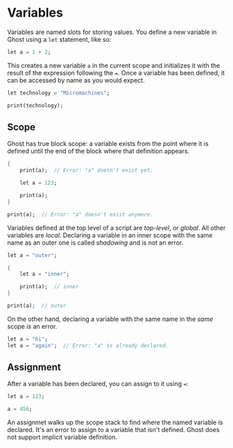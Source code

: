 # Variables

Variables are named slots for storing values. You define a new variable in Ghost using a `let` statement, like so:

```dart
let a = 1 + 2;
```

This creates a new variable `a` in the current scope and initializes it with the result of the expression following the `=`. Once a variable has been defined, it can be accessed by name as you would expect.

```dart
let technology = "Micromachines";

print(technology);
```

## Scope
Ghost has true block scope: a variable exists from the point where it is defined until the end of the block where that definition appears.

```dart
{
    print(a);  // Error: "a" doesn't exist yet.

    let a = 123;

    print(a);
}

print(a);  // Error: "a" doesn't exist anymore.
```

Variables defined at the top level of a script are _top-level_, or _global_. All other variables are _local_. Declaring a variable in an inner scope with the same name as an outer one is called _shadowing_ and is not an error.

```dart
let a = "outer";

{
    let a = "inner";

    print(a);  // inner
}

print(a);  // outer
```

On the other hand, declaring a variable with the same name in the _same_ scope _is_ an error.

```dart
let a = "hi";
let a = "again";  // Error: "a" is already declared.
```

## Assignment
After a variable has been declared, you can assign to it using `=`:

```dart
let a = 123;

a = 456;
```

An assignmet walks up the scope stack to find where the named variable is declared. It's an error to assign to a variable that isn't defined. Ghost does not support implicit variable definition.